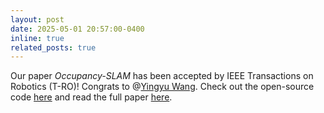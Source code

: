 ```yaml
---
layout: post
date: 2025-05-01 20:57:00-0400
inline: true
related_posts: true
---
```


Our paper *Occupancy-SLAM* has been accepted by IEEE Transactions on Robotics (T-RO)! Congrats to @[Yingyu Wang](https://wangyingyu.github.io). Check out the open-source code [here](https://github.com/WANGYINGYU/Occupancy-SLAM) and read the full paper [here](https://arxiv.org/abs/2502.06292).

